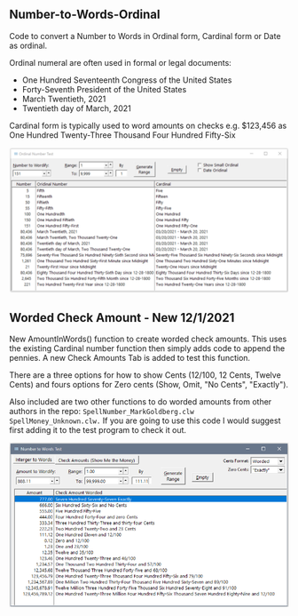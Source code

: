 ## Number-to-Words-Ordinal

Code to convert a Number to Words in Ordinal form, Cardinal form or Date as ordinal.

Ordinal numeral are often used in formal or legal documents:

 * One Hundred Seventeenth Congress of the United States
 * Forty-Seventh President of the United States
 * March Twentieth, 2021
 * Twentieth day of March, 2021

Cardinal form is typically used to word amounts on checks e.g. $123,456 as One Hundred Twenty-Three Thousand Four Hundred Fifty-Six

![readme1](readme1.png)

## Worded Check Amount - New 12/1/2021

New AmountInWords() function to create worded check amounts. This uses the existing Cardinal number function then simply adds code to append the pennies. A new Check Amounts Tab is added to test this function.

There are a three options for how to show Cents (12/100, 12 Cents, Twelve Cents) and fours options for Zero cents (Show, Omit, "No Cents", "Exactly").

Also included are two other functions to do worded amounts from other authors in the repo: ```SpellNumber_MarkGoldberg.clw SpellMoney_Unknown.clw.``` If you are going to use this code I would suggest first adding it to the test program to check it out.

![readme2](readme2.png)
